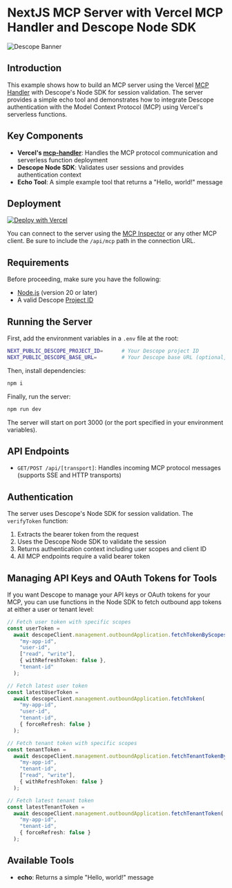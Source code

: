 # NextJS MCP Server with Vercel MCP Handler and Descope Node SDK

![Descope Banner](https://github.com/descope/.github/assets/32936811/d904d37e-e3fa-4331-9f10-2880bb708f64)

## Introduction

This example shows how to build an MCP server using the Vercel [MCP Handler](https://github.com/vercel/mcp-handler) with Descope's Node SDK for session validation. The server provides a simple echo tool and demonstrates how to integrate Descope authentication with the Model Context Protocol (MCP) using Vercel's serverless functions.

## Key Components

- **Vercel's [mcp-handler](https://github.com/vercel/mcp-handler)**: Handles the MCP protocol communication and serverless function deployment
- **Descope Node SDK**: Validates user sessions and provides authentication context
- **Echo Tool**: A simple example tool that returns a "Hello, world!" message

## Deployment

[![Deploy with Vercel](https://vercel.com/button)](https://vercel.com/new/clone?repository-url=https%3A%2F%2Fgithub.com%2Fdescope%2Fai%2Ftree%2Fmain%2Fexamples%2Fnextjs-vercel-mcp-server&env=NEXT_PUBLIC_DESCOPE_PROJECT_ID&envDescription=Your%20Descope%20Project%20ID&envLink=https%3A%2F%2Fapp.descope.com%2Fsettings%2Fproject)

You can connect to the server using the [MCP Inspector](https://modelcontextprotocol.io/docs/tools/inspector) or any other MCP client. Be sure to include the `/api/mcp` path in the connection URL.

## Requirements

Before proceeding, make sure you have the following:

- [Node.js](https://nodejs.org/) (version 20 or later)
- A valid Descope [Project ID](https://app.descope.com/settings/project)

## Running the Server

First, add the environment variables in a `.env` file at the root:

```bash
NEXT_PUBLIC_DESCOPE_PROJECT_ID=      # Your Descope project ID
NEXT_PUBLIC_DESCOPE_BASE_URL=        # Your Descope base URL (optional, defaults to https://api.descope.com)
```

Then, install dependencies:

```bash
npm i
```

Finally, run the server:

```bash
npm run dev
```

The server will start on port 3000 (or the port specified in your environment variables).

## API Endpoints

- `GET/POST /api/[transport]`: Handles incoming MCP protocol messages (supports SSE and HTTP transports)

## Authentication

The server uses Descope's Node SDK for session validation. The `verifyToken` function:

1. Extracts the bearer token from the request
2. Uses the Descope Node SDK to validate the session
3. Returns authentication context including user scopes and client ID
4. All MCP endpoints require a valid bearer token

## Managing API Keys and OAuth Tokens for Tools

If you want Descope to manage your API keys or OAuth tokens for your MCP, you can use functions in the Node SDK to fetch outbound app tokens at either a user or tenant level:

```typescript
// Fetch user token with specific scopes
const userToken =
  await descopeClient.management.outboundApplication.fetchTokenByScopes(
    "my-app-id",
    "user-id",
    ["read", "write"],
    { withRefreshToken: false },
    "tenant-id"
  );

// Fetch latest user token
const latestUserToken =
  await descopeClient.management.outboundApplication.fetchToken(
    "my-app-id",
    "user-id",
    "tenant-id",
    { forceRefresh: false }
  );

// Fetch tenant token with specific scopes
const tenantToken =
  await descopeClient.management.outboundApplication.fetchTenantTokenByScopes(
    "my-app-id",
    "tenant-id",
    ["read", "write"],
    { withRefreshToken: false }
  );

// Fetch latest tenant token
const latestTenantToken =
  await descopeClient.management.outboundApplication.fetchTenantToken(
    "my-app-id",
    "tenant-id",
    { forceRefresh: false }
  );
```

## Available Tools

- **echo**: Returns a simple "Hello, world!" message
